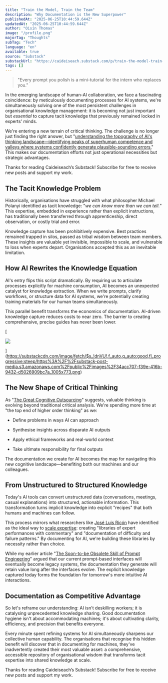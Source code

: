 ```yaml
---
title: "Train the Model, Train the Team"
description: "Why Documentation is the New Superpower"
publishedAt: "2025-06-25T10:44:59.644Z"
updatedAt: "2025-06-25T10:44:59.644Z"
author: "Oisín Thomas"
image: "/profile.png"
majorTag: "Thoughts"
subTag: "Tech"
language: "en"
available: true
source: "Substack"
substackUrl: "https://caideiseach.substack.com/p/train-the-model-train-the-team"
tags: []
---
```


> "Every prompt you polish is a mini-tutorial for the intern who replaces you."

In the emerging landscape of human-AI collaboration, we face a fascinating coincidence: by meticulously documenting processes for AI systems, we're simultaneously solving one of the most persistent challenges in organisational knowledge management: it is becoming not just important but _essential_ to capture tacit knowledge that previously remained locked in experts' minds.

We're entering a new terrain of critical thinking. The challenge is no longer just finding the right answer, but "[understanding the topography of AI's thinking landscape—identifying peaks of superhuman competence and valleys where systems confidently generate plausible-sounding errors.](https://open.substack.com/pub/caideiseach/p/the-great-cognitive-outsourcing?r=3v9fhz&utm_campaign=post&utm_medium=web&showWelcomeOnShare=true)" This makes our documentation efforts not just operational necessities but strategic advantages.

Thanks for reading Caideiseach’s Substack! Subscribe for free to receive new posts and support my work.

The Tacit Knowledge Problem
---------------------------

Historically, organisations have struggled with what philosopher Michael Polanyi identified as tacit knowledge: "_we can know more than we can tell._" This expertise, embedded in experience rather than explicit instructions, has traditionally been transferred through apprenticeship, direct observation, or costly trial and error.

Knowledge capture has been prohibitively expensive. Best practices remained trapped in silos, passed as tribal wisdom between team members. These insights are valuable yet invisible, impossible to scale, and vulnerable to loss when experts depart. Organisations accepted this as an inevitable limitation.

How AI Rewrites the Knowledge Equation
--------------------------------------

AI's entry flips this script dramatically. By requiring us to articulate processes explicitly for machine consumption, AI becomes an unexpected catalyst for knowledge extraction. When we write prompts, clarify workflows, or structure data for AI systems, we're potentially creating training materials for our human teams simultaneously.

This parallel benefit transforms the economics of documentation. AI-driven knowledge capture reduces costs to near zero. The barrier to creating comprehensive, precise guides has never been lower.

[

![](https://substack-post-media.s3.amazonaws.com/public/images/34acc707-f39e-416b-9432-d5026909bc7a_1005x773.png)



](https://substackcdn.com/image/fetch/$s_!dnVU!,f_auto,q_auto:good,fl_progressive:steep/https%3A%2F%2Fsubstack-post-media.s3.amazonaws.com%2Fpublic%2Fimages%2F34acc707-f39e-416b-9432-d5026909bc7a_1005x773.png)

The New Shape of Critical Thinking
----------------------------------

As "[The Great Cognitive Outsourcing](https://open.substack.com/pub/caideiseach/p/the-great-cognitive-outsourcing?r=3v9fhz&utm_campaign=post&utm_medium=web&showWelcomeOnShare=true)" suggests, valuable thinking is evolving beyond traditional critical analysis. We're spending more time at "the top end of higher order thinking" as we:

*   Define problems in ways AI can approach
    
*   Synthesise insights across disparate AI outputs
    
*   Apply ethical frameworks and real-world context
    
*   Take ultimate responsibility for final outputs
    

The documentation we create for AI becomes the map for navigating this new cognitive landscape—benefiting both our machines and our colleagues.

From Unstructured to Structured Knowledge
-----------------------------------------

Today's AI tools can convert unstructured data (conversations, meetings, casual explanations) into structured, actionable information. This transformation turns implicit knowledge into explicit "recipes" that both humans and machines can follow.

This process mirrors what researchers like [José Luis Ricón](https://ricon.xyz/) have identified as the ideal way to [scale expertise](https://nintil.com/scaling-tacit-knowledge/): creating "libraries of expert performances with commentary" and "documentation of difficulty and failure patterns." By documenting for AI, we're building these libraries by necessity rather than choice.

While my earlier article "[The Soon-to-be Obsolete Skill of Prompt Engineering](https://open.substack.com/pub/caideiseach/p/the-soon-to-be-obsolete-skill-of?r=3v9fhz&utm_campaign=post&utm_medium=web&showWelcomeOnShare=true)" argued that our current prompt-based interfaces will eventually become legacy systems, the documentation they generate will retain value long after the interfaces evolve. The explicit knowledge captured today forms the foundation for tomorrow's more intuitive AI interactions.

Documentation as Competitive Advantage
--------------------------------------

So let's reframe our understanding: AI isn't deskilling workers; it is catalysing unprecedented knowledge sharing. Good documentation hygiene isn't about accommodating machines; it's about cultivating clarity, efficiency, and precision that benefits everyone.

Every minute spent refining systems for AI simultaneously sharpens our collective human capability. The organisations that recognise this hidden benefit will discover that in documenting for machines, they've inadvertently created their most valuable asset: a comprehensive, accessible repository of organisational wisdom that transforms tacit expertise into shared knowledge at scale.

Thanks for reading Caideiseach’s Substack! Subscribe for free to receive new posts and support my work.
